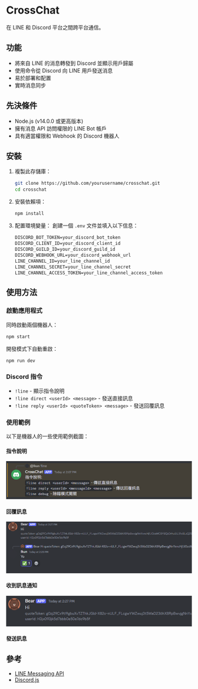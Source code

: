 # CrossChat

在 LINE 和 Discord 平台之間跨平台通信。

## 功能

- 將來自 LINE 的消息轉發到 Discord 並顯示用戶歸屬
- 使用命令從 Discord 向 LINE 用戶發送消息
- 易於部署和配置
- 實時消息同步

## 先決條件

- Node.js (v14.0.0 或更高版本)
- 擁有消息 API 訪問權限的 LINE Bot 帳戶
- 具有適當權限和 Webhook 的 Discord 機器人

## 安裝

1. 複製此存儲庫：
    ```bash
    git clone https://github.com/yourusername/crosschat.git
    cd crosschat
    ```

2. 安裝依賴項：
    ```bash
    npm install
    ```

3. 配置環境變量：
    創建一個 `.env` 文件並填入以下信息：
    ```env
    DISCORD_BOT_TOKEN=your_discord_bot_token
    DISCORD_CLIENT_ID=your_discord_client_id
    DISCORD_GUILD_ID=your_discord_guild_id
    DISCORD_WEBHOOK_URL=your_discord_webhook_url
    LINE_CHANNEL_ID=your_line_channel_id
    LINE_CHANNEL_SECRET=your_line_channel_secret
    LINE_CHANNEL_ACCESS_TOKEN=your_line_channel_access_token
    ```

## 使用方法

### 啟動應用程式

同時啟動兩個機器人：
```bash
npm start
```

開發模式下自動重啟：
```bash
npm run dev
```

### Discord 指令

- `!line` - 顯示指令說明
- `!line direct <userId> <message>` - 發送直接訊息
- `!line reply <userId> <quoteToken> <message>` - 發送回覆訊息

### 使用範例

以下是機器人的一些使用範例截圖：

#### 指令說明
![指令說明範例](ExampleHelp.png)

#### 回覆訊息
![回覆訊息範例](ExampleReply.png)

#### 收到訊息通知
![收到訊息範例](ExampleGotMessage.png)

#### 發送訊息
## 參考

- [LINE Messaging API](https://developers.line.biz/en/docs/messaging-api/)
- [Discord.js](https://discord.js.org/)